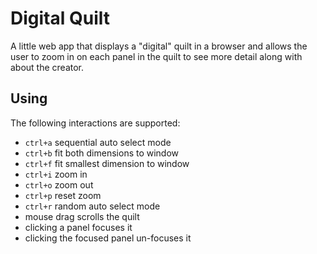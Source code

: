 # Digital Quilt

A little web app that displays a "digital" quilt in a browser and allows the
user to zoom in on each panel in the quilt to see more detail along with about
the creator.

## Using

The following interactions are supported:

  - `ctrl+a` sequential auto select mode
  - `ctrl+b` fit both dimensions to window
  - `ctrl+f` fit smallest dimension to window
  - `ctrl+i` zoom in
  - `ctrl+o` zoom out
  - `ctrl+p` reset zoom
  - `ctrl+r` random auto select mode
  - mouse drag scrolls the quilt
  - clicking a panel focuses it
  - clicking the focused panel un-focuses it
